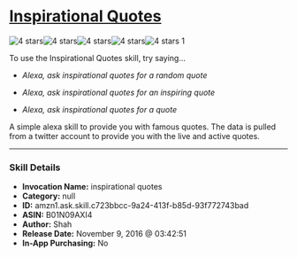 # [Inspirational Quotes](http://alexa.amazon.com/#skills/amzn1.ask.skill.c723bbcc-9a24-413f-b85d-93f772743bad)
![4 stars](../../images/ic_star_black_18dp_1x.png)![4 stars](../../images/ic_star_black_18dp_1x.png)![4 stars](../../images/ic_star_black_18dp_1x.png)![4 stars](../../images/ic_star_black_18dp_1x.png)![4 stars](../../images/ic_star_border_black_18dp_1x.png) 1

To use the Inspirational Quotes skill, try saying...

* *Alexa, ask inspirational quotes for a random quote*

* *Alexa, ask inspirational quotes for an inspiring quote*

* *Alexa, ask inspirational quotes for a quote*

A simple alexa skill to provide you with famous quotes. The data is pulled from a twitter account to provide you with the live and active quotes.

***

### Skill Details

* **Invocation Name:** inspirational quotes
* **Category:** null
* **ID:** amzn1.ask.skill.c723bbcc-9a24-413f-b85d-93f772743bad
* **ASIN:** B01N09AXI4
* **Author:** Shah
* **Release Date:** November 9, 2016 @ 03:42:51
* **In-App Purchasing:** No

